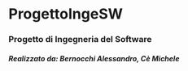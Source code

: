 # ProgettoIngeSW

### Progetto di Ingegneria del Software

##### Realizzato da: Bernocchi Alessandro, Cè Michele
